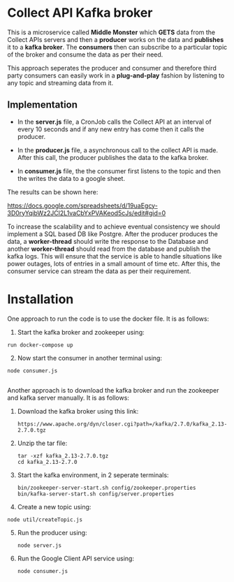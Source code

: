 # Collect API Kafka broker


This is a microservice called **Middle Monster** which **GETS** data from the Collect APIs servers and then a **producer** works on the data and **publishes** it to a **kafka broker**. The **consumers** then can subscribe to a particular topic of the broker and consume the data as per their need.

This approach seperates the producer and consumer and therefore third party consumers can easily work in a **plug-and-play** fashion by listening to any topic and streaming data from it.

## Implementation

* In the **server.js** file, a CronJob calls the Collect API at an interval of every 10 seconds and if any new entry has come then it calls the producer.

* In the **producer.js** file, a asynchronous call to the collect API is made. After this call, the producer publishes the data to the kafka broker.
* In **consumer.js** file, the the consumer first listens to the topic and then the writes the data to a google sheet.


The results can be shown here:

https://docs.google.com/spreadsheets/d/19uaEgcy-3D0ryYqibWz2JCl2L1vaCbYxPVAKeod5cJs/edit#gid=0



To increase the scalability and to achieve eventual consistency we should implement a SQL based DB like Postgre. After the producer produces the data, a **worker-thread** should write the response to the Database and another **worker-thread** should read from the database and publish the kafka logs. This will ensure that the service is able to handle situations like power outages, lots of entries in a small amount of time etc. After this, the consumer service can stream the data as per their requirement.



# Installation 

One approach to run the code is to use the docker file. It is as follows:

1. Start the kafka broker and zookeeper using:

```
run docker-compose up
```

2. Now start the consumer in another terminal using:

```
node consumer.js
```

## 

Another approach is to download the kafka broker and run the zookeeper and kafka server manually. It is as follows:

1. Download the kafka broker using this link:

   ```
   https://www.apache.org/dyn/closer.cgi?path=/kafka/2.7.0/kafka_2.13-2.7.0.tgz
   ```

2. Unzip the tar file:

   ```
   tar -xzf kafka_2.13-2.7.0.tgz
   cd kafka_2.13-2.7.0
   ```

3. Start the kafka environment, in 2 seperate terminals:

   ```
   bin/zookeeper-server-start.sh config/zookeeper.properties
   bin/kafka-server-start.sh config/server.properties
   ```

4.  Create a new topic using:

   ```
   node util/createTopic.js
   ```

5. Run the producer using:

   ```
   node server.js
   ```

6. Run the Google Client API service using:

   ```
   node consumer.js
   ```





